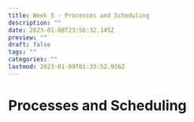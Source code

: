 ```yaml
---
title: Week 5 - Processes and Scheduling
description: ""
date: 2023-01-08T23:56:32.145Z
preview: ""
draft: false
tags: ""
categories: ""
lastmod: 2023-01-09T01:33:52.926Z
---
```


# Processes and Scheduling
